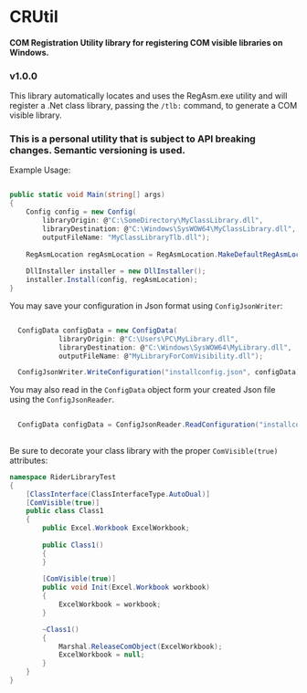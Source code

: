 # CRUtil

<h4>COM Registration Utility library for registering COM visible libraries on Windows.</h4>
<h3>v1.0.0</h3>

This library automatically locates and uses the RegAsm.exe utility and will register a .Net class library, passing the <code>/tlb:</code> command, to generate a COM visible library. 

<h3>This is a personal utility that is subject to API breaking changes. Semantic versioning is used.</h3>

Example Usage:

```C#

public static void Main(string[] args)
{
    Config config = new Config(
        libraryOrigin: @"C:\SomeDirectory\MyClassLibrary.dll",
        libraryDestination: @"C:\Windows\SysWOW64\MyClassLibrary.dll",
        outputFileName: "MyClassLibraryTlb.dll");
    
    RegAsmLocation regAsmLocation = RegAsmLocation.MakeDefaultRegAsmLocation();
    
    DllInstaller installer = new DllInstaller();
    installer.Install(config, regAsmLocation);
}

```

You may save your configuration in Json format using <code>ConfigJsonWriter</code>:

```C#

  ConfigData configData = new ConfigData(
            libraryOrigin: @"C:\Users\PC\MyLibrary.dll",
            libraryDestination: @"C:\Windows\SysWOW64\MyLibrary.dll",
            outputFileName: @"MyLibraryForComVisibility.dll");

  ConfigJsonWriter.WriteConfiguration("installconfig.json", configData);

```

You may also read in the <code>ConfigData</code> object form your created Json file using the <code>ConfigJsonReader</code>.

```C#
  
  ConfigData configData = ConfigJsonReader.ReadConfiguration("installconfig.json");
  
```

Be sure to decorate your class library with the proper <code>ComVisible(true)</code> attributes:

```C#
namespace RiderLibraryTest
{
    [ClassInterface(ClassInterfaceType.AutoDual)]
    [ComVisible(true)]
    public class Class1
    {
        public Excel.Workbook ExcelWorkbook; 
       
        public Class1()
        {
        }
        
        [ComVisible(true)]
        public void Init(Excel.Workbook workbook)
        {
            ExcelWorkbook = workbook;
        }

        ~Class1()
        {
            Marshal.ReleaseComObject(ExcelWorkbook);
            ExcelWorkbook = null;
        }
    }
}
```


